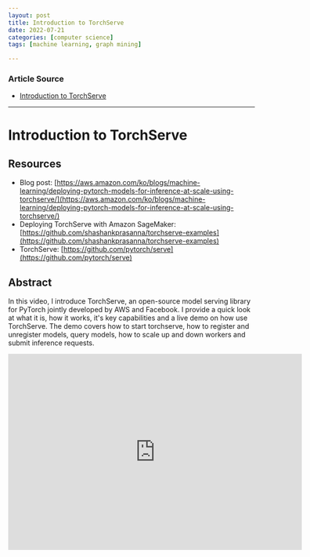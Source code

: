 ```yaml
---
layout: post
title: Introduction to TorchServe
date: 2022-07-21
categories: [computer science]
tags: [machine learning, graph mining]

---
```


### Article Source

* [Introduction to TorchServe](https://www.youtube.com/watch?v=AIrrI8WOIuk)


---

# Introduction to TorchServe

## Resources

* Blog post: [https://aws.amazon.com/ko/blogs/machine-learning/deploying-pytorch-models-for-inference-at-scale-using-torchserve/](https://aws.amazon.com/ko/blogs/machine-learning/deploying-pytorch-models-for-inference-at-scale-using-torchserve/)
* Deploying TorchServe with Amazon SageMaker: [https://github.com/shashankprasanna/torchserve-examples](https://github.com/shashankprasanna/torchserve-examples)
* TorchServe: [https://github.com/pytorch/serve](https://github.com/pytorch/serve)

## Abstract

In this video, I introduce TorchServe, an open-source model serving library for PyTorch jointly developed by AWS and Facebook. I provide a quick look at what it is, how it works, it's key capabilities and a live demo on how use TorchServe. The demo covers how to start torchserve, how to register and unregister models, query models, how to scale up and down workers and submit inference requests.


<iframe width="600" height="400" src="https://www.youtube.com/embed/AIrrI8WOIuk" title="YouTube video player" frameborder="0" allow="accelerometer; autoplay; clipboard-write; encrypted-media; gyroscope; picture-in-picture" allowfullscreen></iframe>